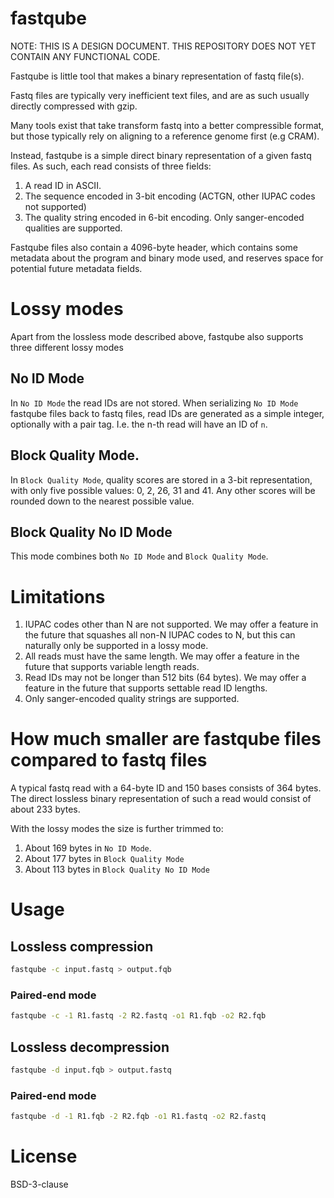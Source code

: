 fastqube
========

NOTE: THIS IS A DESIGN DOCUMENT. THIS REPOSITORY DOES NOT YET CONTAIN
ANY FUNCTIONAL CODE. 

Fastqube is little tool that makes a binary representation of fastq file(s).

Fastq files are typically very inefficient text files, and are as such 
usually directly compressed with gzip. 

Many tools exist that take transform fastq into a better compressible format, 
but those typically rely on aligning to a reference genome first (e.g CRAM).

Instead, fastqube is a simple direct binary representation of a given fastq 
files. As such, each read consists of three fields:

1. A read ID in ASCII. 
2. The sequence encoded in 3-bit encoding (ACTGN, other IUPAC codes 
not supported)
3. The quality string encoded in 6-bit encoding. Only sanger-encoded qualities
are supported. 

Fastqube files also contain a 4096-byte header, which contains some metadata 
about the program and binary mode used, and reserves space for potential future
metadata fields.

# Lossy modes

Apart from the lossless mode described above, fastqube also supports three
different lossy modes

## No ID Mode

In `No ID Mode` the read IDs are not stored. When serializing `No ID Mode` 
fastqube files back to fastq files, read IDs are generated as a simple
integer, optionally with a pair tag. I.e. the n-th read will have an ID
of `n`. 


## Block Quality Mode. 

In `Block Quality Mode`, quality scores are stored in a 3-bit representation,
with only five possible values: 0, 2, 26, 31 and 41. Any other scores
will be rounded down to the nearest possible value. 


## Block Quality No ID Mode

This mode combines both `No ID Mode` and `Block Quality Mode`. 


# Limitations

1. IUPAC codes other than N are not supported. We may offer a feature in the
future that squashes all non-N IUPAC codes to N, but this can naturally
only be supported in a lossy mode. 
2. All reads must have the same length. We may offer a feature in the future
that supports variable length reads. 
3. Read IDs may not be longer than 512 bits (64 bytes). We may offer a feature
in the future that supports settable read ID lengths. 
4. Only sanger-encoded quality strings are supported. 


# How much smaller are fastqube files compared to fastq files

A typical fastq read with a 64-byte ID and 150 bases consists of 364 bytes. 
The direct lossless binary representation of such a read would consist of
about 233 bytes. 

With the lossy modes the size is further trimmed to:

1. About 169 bytes in `No ID Mode`.
2. About 177 bytes in `Block Quality Mode`
3. About 113 bytes in `Block Quality No ID Mode`


# Usage

## Lossless compression 
```bash
fastqube -c input.fastq > output.fqb
```

### Paired-end mode
```bash
fastqube -c -1 R1.fastq -2 R2.fastq -o1 R1.fqb -o2 R2.fqb
```

## Lossless decompression
```bash
fastqube -d input.fqb > output.fastq
```

### Paired-end mode
```bash
fastqube -d -1 R1.fqb -2 R2.fqb -o1 R1.fastq -o2 R2.fastq
```

# License

BSD-3-clause 
